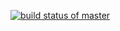 [![build status of master](https://travis-ci.com/keishaungriffin/SSW567.svg?branch=master)](https://travis-ci.com/keishaungriffin/SSW567)
